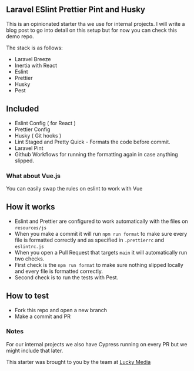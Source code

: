 ## Laravel ESlint Prettier Pint and Husky

This is an opinionated starter tha we use for internal projects.
I will write a blog post to go into detail on this setup but for now you can check this demo repo.

The stack is as follows:
- Laravel Breeze
- Inertia with React
- Eslint
- Prettier
- Husky
- Pest

## Included
- Eslint Config ( for React )
- Prettier Config
- Husky ( Git hooks )
- Lint Staged and Pretty Quick - Formats the code before commit.
- Laravel Pint
- Github Workflows for running the formatting again in case anything slipped.

### What about Vue.js
You can easily swap the rules on eslint to work with Vue

## How it works
- Eslint and Prettier are configured to work automatically with the files on `resources/js`
- When you make a commit it will run `npm run format` to make sure every file is formatted correctly and as specified in `.prettierrc` and `eslintrc.js`
- When you open a Pull Request that targets `main` it will automatically run two checks.
- First check is the `npm run format` to make sure nothing slipped locally and every file is formatted correctly.
- Second check is to run the tests with Pest.

## How to test
- Fork this repo and open a new branch
- Make a commit and PR

### Notes
For our internal projects we also have Cypress running on every PR but we might include that later.

This starter was brought to you by the team at [Lucky Media](https://www.luckymedia.dev/)
